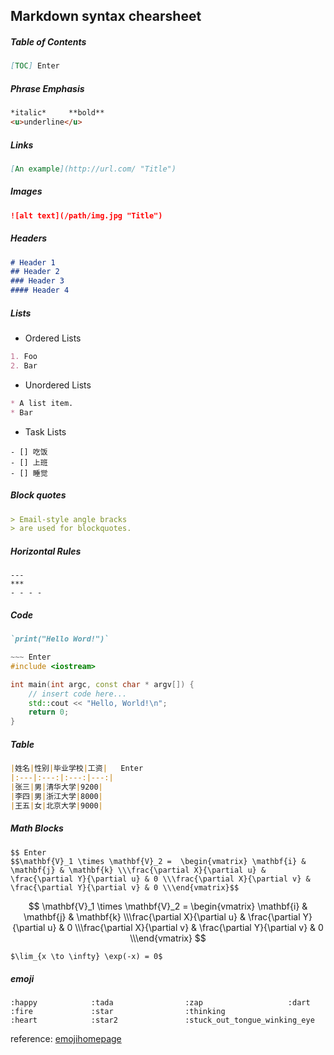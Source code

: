 ## Markdown syntax chearsheet

##### Table of Contents

~~~markdown
[TOC] Enter
~~~

##### Phrase Emphasis

~~~markdown
*italic*     **bold** 
<u>underline</u>  
~~~

##### Links

~~~markdown
[An example](http://url.com/ "Title")
~~~

##### Images

~~~markdown
![alt text](/path/img.jpg "Title")
~~~

##### Headers

~~~markdown
# Header 1
## Header 2
### Header 3
#### Header 4
~~~

##### Lists

- Ordered Lists

~~~markdown
1. Foo
2. Bar
~~~

- Unordered Lists

~~~markdown
* A list item.
* Bar
~~~

- Task Lists

~~~makrdown
- [] 吃饭
- [] 上班
- [] 睡觉
~~~

##### Block quotes

~~~markdown
> Email-style angle bracks
> are used for blockquotes.
~~~

##### Horizontal Rules

~~~markdonw
---
***
- - - - 
~~~

##### Code

~~~markdown
`print("Hello Word!")`
~~~

~~~C++
​~~~ Enter
#include <iostream>

int main(int argc, const char * argv[]) {
    // insert code here...
    std::cout << "Hello, World!\n";
    return 0;
}
~~~

##### Table

~~~markdown
|姓名|性别|毕业学校|工资|   Enter
|:---|:---:|:---:|---:|
|张三|男|清华大学|9200|
|李四|男|浙江大学|8000|
|王五|女|北京大学|9000|
~~~

##### Math  Blocks

~~~ma&#39;k&#39;r
$$ Enter
$$\mathbf{V}_1 \times \mathbf{V}_2 =  \begin{vmatrix} \mathbf{i} & \mathbf{j} & \mathbf{k} \\\frac{\partial X}{\partial u} &  \frac{\partial Y}{\partial u} & 0 \\\frac{\partial X}{\partial v} &  \frac{\partial Y}{\partial v} & 0 \\\end{vmatrix}$$
~~~

$$
\mathbf{V}_1 \times \mathbf{V}_2 =  \begin{vmatrix} \mathbf{i} & \mathbf{j} & \mathbf{k} \\\frac{\partial X}{\partial u} &  \frac{\partial Y}{\partial u} & 0 \\\frac{\partial X}{\partial v} &  \frac{\partial Y}{\partial v} & 0 \\\end{vmatrix}
$$





~~~markdown
$\lim_{x \to \infty} \exp(-x) = 0$
~~~

##### emoji

~~~makrdown
:happy            :tada                :zap                   :dart
:fire             :star                :thinking
:heart            :star2               :stuck_out_tongue_winking_eye
~~~

reference:    [emojihomepage](http://emojihomepage.com)

